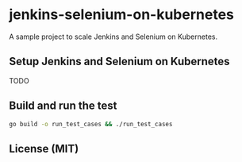 # jenkins-selenium-on-kubernetes

A sample project to scale Jenkins and Selenium on Kubernetes.

## Setup Jenkins and Selenium on Kubernetes

TODO

## Build and run the test

```sh
go build -o run_test_cases && ./run_test_cases
```

## License (MIT)
